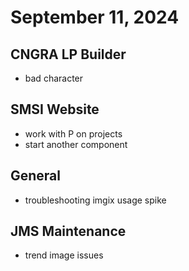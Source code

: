 # September 11, 2024

## CNGRA LP Builder
- bad character

## SMSI Website
- work with P on projects
- start another component

## General
- troubleshooting imgix usage spike

## JMS Maintenance
- trend image issues